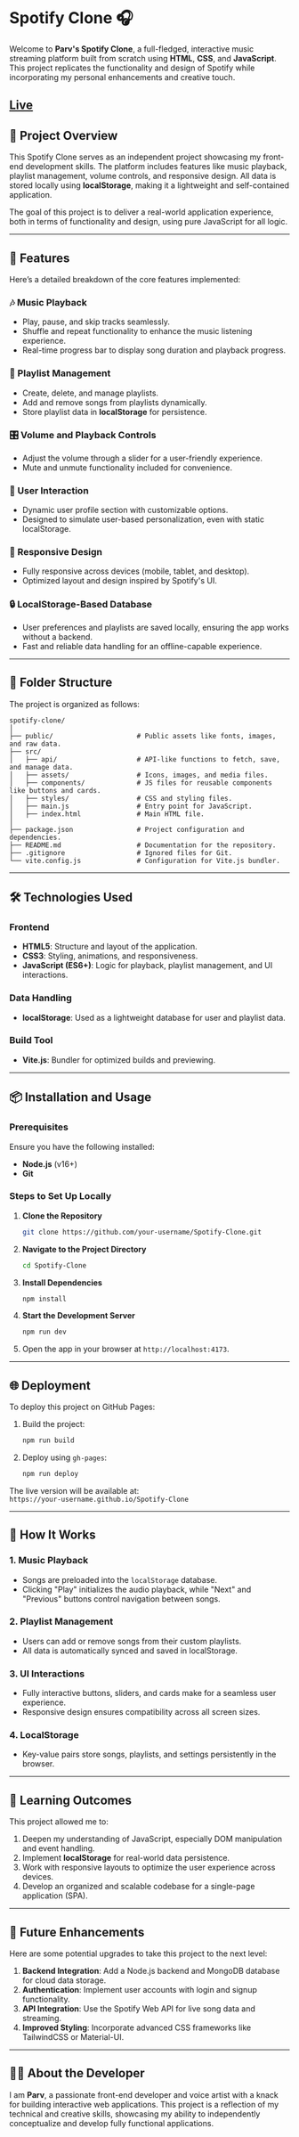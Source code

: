 # Spotify Clone 🎧

Welcome to **Parv's Spotify Clone**, a full-fledged, interactive music streaming platform built from scratch using **HTML**, **CSS**, and **JavaScript**. This project replicates the functionality and design of Spotify while incorporating my personal enhancements and creative touch.
## [Live ](https://parvspotify.netlify.app/) 


## 🌟 Project Overview

This Spotify Clone serves as an independent project showcasing my front-end development skills. The platform includes features like music playback, playlist management, volume controls, and responsive design. All data is stored locally using **localStorage**, making it a lightweight and self-contained application.

The goal of this project is to deliver a real-world application experience, both in terms of functionality and design, using pure JavaScript for all logic.

---

## 🚀 Features

Here’s a detailed breakdown of the core features implemented:

### 🎶 Music Playback
- Play, pause, and skip tracks seamlessly.
- Shuffle and repeat functionality to enhance the music listening experience.
- Real-time progress bar to display song duration and playback progress.

### 📜 Playlist Management
- Create, delete, and manage playlists.
- Add and remove songs from playlists dynamically.
- Store playlist data in **localStorage** for persistence.

### 🎛️ Volume and Playback Controls
- Adjust the volume through a slider for a user-friendly experience.
- Mute and unmute functionality included for convenience.

### 👤 User Interaction
- Dynamic user profile section with customizable options.
- Designed to simulate user-based personalization, even with static localStorage.

### 📱 Responsive Design
- Fully responsive across devices (mobile, tablet, and desktop).
- Optimized layout and design inspired by Spotify's UI.

### 🔒 LocalStorage-Based Database
- User preferences and playlists are saved locally, ensuring the app works without a backend.
- Fast and reliable data handling for an offline-capable experience.

---

## 📂 Folder Structure

The project is organized as follows:

```plaintext
spotify-clone/
│
├── public/                     # Public assets like fonts, images, and raw data.
├── src/
│   ├── api/                    # API-like functions to fetch, save, and manage data.
│   ├── assets/                 # Icons, images, and media files.
│   ├── components/             # JS files for reusable components like buttons and cards.
│   ├── styles/                 # CSS and styling files.
│   ├── main.js                 # Entry point for JavaScript.
│   ├── index.html              # Main HTML file.
│
├── package.json                # Project configuration and dependencies.
├── README.md                   # Documentation for the repository.
├── .gitignore                  # Ignored files for Git.
└── vite.config.js              # Configuration for Vite.js bundler.
```

---

## 🛠️ Technologies Used

### **Frontend**
- **HTML5**: Structure and layout of the application.
- **CSS3**: Styling, animations, and responsiveness.
- **JavaScript (ES6+)**: Logic for playback, playlist management, and UI interactions.

### **Data Handling**
- **localStorage**: Used as a lightweight database for user and playlist data.

### **Build Tool**
- **Vite.js**: Bundler for optimized builds and previewing.

---

## 📦 Installation and Usage

### Prerequisites
Ensure you have the following installed:
- **Node.js** (v16+)
- **Git**

### Steps to Set Up Locally
1. **Clone the Repository**
   ```bash
   git clone https://github.com/your-username/Spotify-Clone.git
   ```
2. **Navigate to the Project Directory**
   ```bash
   cd Spotify-Clone
   ```
3. **Install Dependencies**
   ```bash
   npm install
   ```
4. **Start the Development Server**
   ```bash
   npm run dev
   ```
5. Open the app in your browser at `http://localhost:4173`.

---

## 🌐 Deployment

To deploy this project on GitHub Pages:
1. Build the project:
   ```bash
   npm run build
   ```
2. Deploy using `gh-pages`:
   ```bash
   npm run deploy
   ```
The live version will be available at:  
`https://your-username.github.io/Spotify-Clone`

---

## 🎯 How It Works

### 1. **Music Playback**
   - Songs are preloaded into the `localStorage` database.
   - Clicking "Play" initializes the audio playback, while "Next" and "Previous" buttons control navigation between songs.

### 2. **Playlist Management**
   - Users can add or remove songs from their custom playlists.
   - All data is automatically synced and saved in localStorage.

### 3. **UI Interactions**
   - Fully interactive buttons, sliders, and cards make for a seamless user experience.
   - Responsive design ensures compatibility across all screen sizes.

### 4. **LocalStorage**
   - Key-value pairs store songs, playlists, and settings persistently in the browser.

---

## 📖 Learning Outcomes

This project allowed me to:
1. Deepen my understanding of JavaScript, especially DOM manipulation and event handling.
2. Implement **localStorage** for real-world data persistence.
3. Work with responsive layouts to optimize the user experience across devices.
4. Develop an organized and scalable codebase for a single-page application (SPA).

---

## 🔮 Future Enhancements

Here are some potential upgrades to take this project to the next level:
1. **Backend Integration**: Add a Node.js backend and MongoDB database for cloud data storage.
2. **Authentication**: Implement user accounts with login and signup functionality.
3. **API Integration**: Use the Spotify Web API for live song data and streaming.
4. **Improved Styling**: Incorporate advanced CSS frameworks like TailwindCSS or Material-UI.

---


## 🧑‍💻 About the Developer

I am **Parv**, a passionate front-end developer and voice artist with a knack for building interactive web applications. This project is a reflection of my technical and creative skills, showcasing my ability to independently conceptualize and develop fully functional applications.
